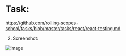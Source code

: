  # Task: 
 https://github.com/rolling-scopes-school/tasks/blob/master/tasks/react/react-testing.md
 
2. Screenshot:
 
![image](https://user-images.githubusercontent.com/43569466/131150674-fb8455ca-5a7b-424b-b064-65f5fdbd198d.png)

